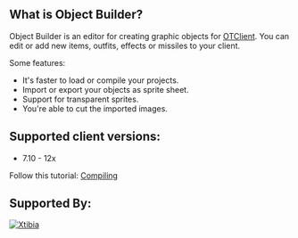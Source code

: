 
What is Object Builder?
----

Object Builder is an editor for creating graphic objects for [OTClient](https://github.com/edubart/otclient). You can edit or add new items, outfits, effects or missiles to your client.

Some features:

* It's faster to load or compile your projects.
* Import or export your objects as sprite sheet.
* Support for transparent sprites.
* You're able to cut the imported images.


Supported client versions:
----

* 7.10 - 12x

Follow this tutorial:
[Compiling](https://github.com/ottools/ObjectBuilder/wiki/Compiling)


Supported By:
----
[![Xtibia](https://xtibia.com/forum/uploads/monthly_2020_09/forum_logo.png.8eb8e91f2d964610995546c79457305e.png)](https://otpokemon.com/)
